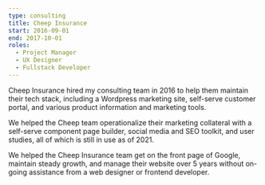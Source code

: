 ```yaml
---
type: consulting
title: Cheep Insurance
start: 2016-09-01
end: 2017-10-01
roles:
  - Project Manager
  - UX Designer
  - Fullstack Developer
---
```

Cheep Insurance hired my consulting team in 2016 to help them maintain their tech stack, including a Wordpress marketing site, self-serve customer portal, and various product information and marketing tools.

We helped the Cheep team operationalize their marketing collateral with a self-serve component page builder, social media and SEO toolkit, and user studies, all of which is still in use as of 2021.

We helped the Cheep Insurance team get on the front page of Google, maintain steady growth, and manage their website over 5 years without on-going assistance from a web designer or frontend developer.